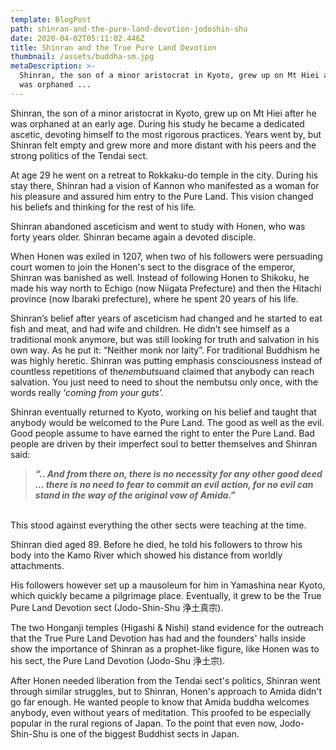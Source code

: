 ```yaml
---
template: BlogPost
path: shinran-and-the-pure-land-devotion-jodoshin-shu
date: 2020-04-02T05:11:02.446Z
title: Shinran and the True Pure Land Devotion
thumbnail: /assets/buddha-sm.jpg
metaDescription: >-
  Shinran, the son of a minor aristocrat in Kyoto, grew up on Mt Hiei after he
  was orphaned ...
---
```

Shinran, the son of a minor aristocrat in Kyoto, grew up on Mt Hiei after he was orphaned at an early age. During his study he became a dedicated ascetic, devoting himself to the most rigorous practices. Years went by, but Shinran felt empty and grew more and more distant with his peers and the strong politics of the Tendai sect.

At age 29 he went on a retreat to Rokkaku-do temple in the city. During his stay there, Shinran had a vision of Kannon who manifested as a woman for his pleasure and assured him entry to the Pure Land. This vision changed his beliefs and thinking for the rest of his life.

Shinran abandoned asceticism and went to study with Honen, who was forty years older. Shinran became again a devoted disciple.

When Honen was exiled in 1207, when two of his followers were persuading court women to join the Honen's sect to the disgrace of the emperor, Shinran was banished as well. Instead of following Honen to Shikoku, he made his way north to Echigo (now Niigata Prefecture) and then the Hitachi province (now Ibaraki prefecture), where he spent 20 years of his life.

Shinran’s belief after years of asceticism had changed and he started to eat fish and meat, and had wife and children. He didn’t see himself as a traditional monk anymore, but was still looking for truth and salvation in his own way. As he put it: “Neither monk nor laity”. For traditional Buddhism he was highly heretic. Shinran was putting emphasis consciousness instead of countless repetitions of the*nembutsu*and claimed that anybody can reach salvation. You just need to need to shout the nembutsu only once, with the words really ‘*coming from your guts’.*

Shinran eventually returned to Kyoto, working on his belief and taught that anybody would be welcomed to the Pure Land. The good as well as the evil. Good people assume to have earned the right to enter the Pure Land. Bad people are driven by their imperfect soul to better themselves and Shinran said:

> ***“.. And from there on, there is no necessity for any other good deed … there is no need to fear to commit an evil action, for no evil can stand in the way of the original vow of Amida.”***

\
This stood against everything the other sects were teaching at the time.

Shinran died aged 89. Before he died, he told his followers to throw his body into the Kamo River which showed his distance from worldly attachments.

His followers however set up a mausoleum for him in Yamashina near Kyoto, which quickly became a pilgrimage place. Eventually, it grew to be the True Pure Land Devotion sect (Jodo-Shin-Shu 浄土真宗).

The two Honganji temples (Higashi & Nishi) stand evidence for the outreach that the True Pure Land Devotion has had and the founders' halls inside show the importance of Shinran as a prophet-like figure, like Honen was to his sect, the Pure Land Devotion (Jodo-Shu 浄土宗).

After Honen needed liberation from the Tendai sect's politics, Shinran went through similar struggles, but to Shinran, Honen's approach to Amida didn't go far enough. He wanted people to know that Amida buddha welcomes anybody, even without years of meditation. This proofed to be especially popular in the rural regions of Japan. To the point that even now, Jodo-Shin-Shu is one of the biggest Buddhist sects in Japan.
